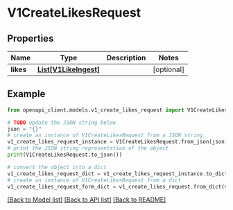 # V1CreateLikesRequest


## Properties

Name | Type | Description | Notes
------------ | ------------- | ------------- | -------------
**likes** | [**List[V1LikeIngest]**](V1LikeIngest.md) |  | [optional] 

## Example

```python
from openapi_client.models.v1_create_likes_request import V1CreateLikesRequest

# TODO update the JSON string below
json = "{}"
# create an instance of V1CreateLikesRequest from a JSON string
v1_create_likes_request_instance = V1CreateLikesRequest.from_json(json)
# print the JSON string representation of the object
print(V1CreateLikesRequest.to_json())

# convert the object into a dict
v1_create_likes_request_dict = v1_create_likes_request_instance.to_dict()
# create an instance of V1CreateLikesRequest from a dict
v1_create_likes_request_form_dict = v1_create_likes_request.from_dict(v1_create_likes_request_dict)
```
[[Back to Model list]](../README.md#documentation-for-models) [[Back to API list]](../README.md#documentation-for-api-endpoints) [[Back to README]](../README.md)


